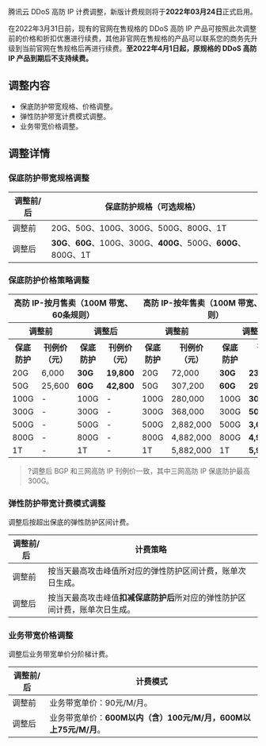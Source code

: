 
腾讯云 DDoS 高防 IP 计费调整，新版计费规则将于**2022年03月24日**正式启用。

在2022年3月31日前，现有的官网在售规格的 DDoS 高防 IP 产品可按照此次调整前的价格和折扣优惠进行续费，其他非官网在售规格的产品可以联系您的商务先升级到当前官网在售规格后再进行续费。**至2022年4月1日起，原规格的 DDoS 高防 IP 产品到期后不支持续费。**
## 调整内容
- 保底防护带宽规格、价格调整。
- 弹性防护带宽计费模式调整。
- 业务带宽价格调整。


## 调整详情
### 保底防护带宽规格调整
| 调整前/后 | 保底防护规格（可选规格）                                 |
| ------------- | ------------------------------------------------------------ |
| 调整前        | 20G、50G、100G、300G、500G、800G、1T                         |
| 调整后        | **30G**、**60G**、100G、300G、**400G**、500G、**600G**、800G、1T |

### 保底防护价格策略调整
<table>
<thead>
<tr>
<th colspan=4>高防 IP-按月售卖（100M 带宽、60条规则）</th>
<th colspan=4>高防 IP-按年售卖（100M 带宽、60条规则）</th>
</tr>
</thead>
<tbody><tr>
<th colspan=2>调整前</th>
<th colspan=2>调整后</td>
<th colspan=2>调整前</th>
<th colspan=2>调整后</td>
</tr>
<tr>
<th> 保底防护</th>
<th> 刊例价（元）</th>
<th> 保底防护</th>
<th>刊例价（元）</th>
<th> 保底防护</th>
<th> 刊例价（元）</th>
<th> 保底防护</th>
<th>刊例价（元）</th>
</tr>
<tr>
<td>20G</td>
<td>6,000</td>
<td><strong>30G</strong></td>
<td><strong>19,800</strong></td>
<td>20G</td>
<td>72,000</td>
<td><strong>30G</strong></td>
<td><strong>237,600</strong></td>
</tr>
<tr>
<td>50G</td>
<td>25,600</td>
<td><strong>60G</strong></td>
<td><strong>42,800</strong></td>
<td>50G</td>
<td>307,200</td>
<td><strong>60G</strong></td>
<td><strong>298,000</strong></td>
</tr>
<tr>
<td>100G</td>
<td>-</td>
<td>100G</td>
<td>-</td>
<td>100G</td>
<td>280,000</td>
<td>100G</td>
<td><strong>308,000</strong></td>
</tr>
<tr>
<td>300G</td>
<td>-</td>
<td>300G</td>
<td>-</td>
<td>300G</td>
<td>368,000</td>
<td>300G</td>
<td><strong>508,000</strong></td>
</tr>
<tr>
<td>500G</td>
<td>-</td>
<td>500G</td>
<td>-</td>
<td>500G</td>
<td>2,882,000</td>
<td>500G</td>
<td><strong>3,680,000</strong></td>
</tr>
<tr>
<td>800G</td>
<td>-</td>
<td>800G</td>
<td>-</td>
<td>800G</td>
<td>4,882,000</td>
<td>800G</td>
<td><strong>4,982,000</strong></td>
</tr>
<tr>
<td>1T</td>
<td>-</td>
<td>1T</td>
<td>-</td>
<td>1T</td>
<td>5,882,000</td>
<td>1T</td>
<td><strong>5,982,000</strong></td>
</tr>
</tbody></table>

>?调整后 BGP 和三网高防 IP 刊例价一致，其中三网高防 IP 保底防护最高300G。
>

### 弹性防护带宽计费模式调整
调整后按超出保底的弹性防护区间计费。

| 调整前/后| 计费策略                                               |
| ------------- | ------------------------------------------------------------ |
| 调整前        | 按当天最高攻击峰值所对应的弹性防护区间计费，账单次日生成。   |
| 调整后        | 按当天最高攻击峰值**扣减保底防护后**所对应的弹性防护区间计费，账单次日生成。 |



### 业务带宽价格调整
调整后业务带宽单价分阶梯计费。

| **调整前/后** | **计费模式**                                                 |
| ------------- | ------------------------------------------------------------ |
| 调整前        | 业务带宽单价：90元/M/月。                                    |
| 调整后        | 业务带宽单价：**600M以内（含）100元/M/月，600M以上75元/M/月**。 |

 



